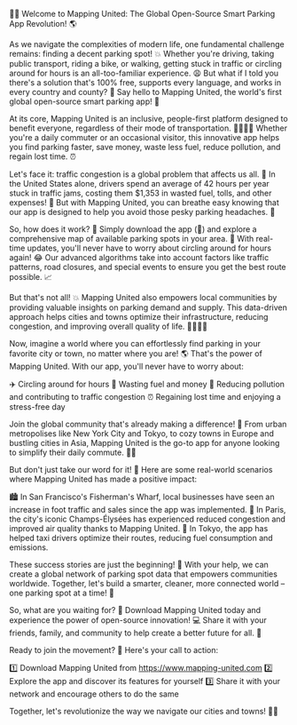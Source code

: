 🚗💡 Welcome to Mapping United: The Global Open-Source Smart Parking App Revolution! 🌎

As we navigate the complexities of modern life, one fundamental challenge remains: finding a decent parking spot! 💥 Whether you're driving, taking public transport, riding a bike, or walking, getting stuck in traffic or circling around for hours is an all-too-familiar experience. 😩 But what if I told you there's a solution that's 100% free, supports every language, and works in every country and county? 🌟 Say hello to Mapping United, the world's first global open-source smart parking app! 📱

At its core, Mapping United is an inclusive, people-first platform designed to benefit everyone, regardless of their mode of transportation. 🚶‍♂️🚌🚂 Whether you're a daily commuter or an occasional visitor, this innovative app helps you find parking faster, save money, waste less fuel, reduce pollution, and regain lost time. ⏰

Let's face it: traffic congestion is a global problem that affects us all. 🌆 In the United States alone, drivers spend an average of 42 hours per year stuck in traffic jams, costing them $1,353 in wasted fuel, tolls, and other expenses! 💸 But with Mapping United, you can breathe easy knowing that our app is designed to help you avoid those pesky parking headaches. 🙌

So, how does it work? 🤔 Simply download the app (📲) and explore a comprehensive map of available parking spots in your area. 🔴 With real-time updates, you'll never have to worry about circling around for hours again! 😂 Our advanced algorithms take into account factors like traffic patterns, road closures, and special events to ensure you get the best route possible. 📈

But that's not all! 💥 Mapping United also empowers local communities by providing valuable insights on parking demand and supply. This data-driven approach helps cities and towns optimize their infrastructure, reducing congestion, and improving overall quality of life. 👨‍👩‍👧‍👦

Now, imagine a world where you can effortlessly find parking in your favorite city or town, no matter where you are! 🌎 That's the power of Mapping United. With our app, you'll never have to worry about:

✈️ Circling around for hours
💸 Wasting fuel and money
🚫 Reducing pollution and contributing to traffic congestion
⏰ Regaining lost time and enjoying a stress-free day

Join the global community that's already making a difference! 🌟 From urban metropolises like New York City and Tokyo, to cozy towns in Europe and bustling cities in Asia, Mapping United is the go-to app for anyone looking to simplify their daily commute. 🚌🚂

But don't just take our word for it! 💬 Here are some real-world scenarios where Mapping United has made a positive impact:

🏙️ In San Francisco's Fisherman's Wharf, local businesses have seen an increase in foot traffic and sales since the app was implemented.
🌳 In Paris, the city's iconic Champs-Élysées has experienced reduced congestion and improved air quality thanks to Mapping United.
🚕 In Tokyo, the app has helped taxi drivers optimize their routes, reducing fuel consumption and emissions.

These success stories are just the beginning! 🌟 With your help, we can create a global network of parking spot data that empowers communities worldwide. Together, let's build a smarter, cleaner, more connected world – one parking spot at a time! 🚀

So, what are you waiting for? 🤔 Download Mapping United today and experience the power of open-source innovation! 💻 Share it with your friends, family, and community to help create a better future for all. 🌈

Ready to join the movement? 🔋 Here's your call to action:

1️⃣ Download Mapping United from https://www.mapping-united.com
2️⃣ Explore the app and discover its features for yourself
3️⃣ Share it with your network and encourage others to do the same

Together, let's revolutionize the way we navigate our cities and towns! 🚀💥